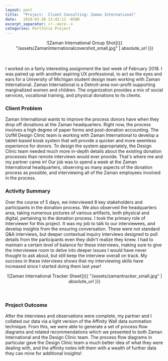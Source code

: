 ```yaml
---
layout: post
title:  "Project:  Client Consulting: Zaman International"
date:   2018-03-20 13:42:11 -0500
excerpt_separator: <!--more-->
categories: Portfolio Project
---
```



<div style="text-align:center" markdown="1">
![Zaman International Group Shot]({{ "/assets/ZamanInternationalcovershot_small.jpg" | absolute_url }})
</div>
<br>
<br>

I worked on a fairly interesting assignment the last week of February 2018.  I was paired up with another aspiring
UX professional, to act as the eyes and ears for a University of Michigan student design team working with Zaman International.  Zaman International is a Detroit-area non-profit supporting marginalized women and children.  The organization provides a mix of social services, vocational training, and physical donations to its clients.
<!--more--> 

### Client Problem
Zaman International wants to improve the process donors have when they drop off donations at the Zaman headquarters.  Right now, the process involves a high degree of paper forms and post-donation accounting.  The UofM Design Clinic team is working with Zaman International to develop a tablet-based kiosk system that will provide a quicker and more seemless experience for donors.  To design the system appropriately, the Design Clinic team needed much more in-depth details about the existing donation processes than remote interviews would ever provide.  That's where me and my partner came in!  Our job was to spend a week at the Zaman International headquarters, observing as many aspects of the donation process as possible, and interviewing all of the Zaman employees involved in the process.

### Activity Summary

Over the course of 5 days, we interviewed 8 key stakeholders and participants in the donation process.  We also observed the headquarters area, taking numerous pictures of various artifacts, both physical and digital, pertaining to the donation process. I took the primary role of Interviewer for this project.  It was my job to talk to our interviewees, and develop insights from the ensuring conversation.  These were not standard Q&A interviews, but deeper contextual inquiry interviews designed to pull details from the participants even they didn't realize they knew.  I had to maintain a certain level of balance for these interviews, making sure to give the interviewee room to delve into deeper issues I would have never thought to ask about, but still keep the interview overall on track.  My success in these interviews shows that my interviewing skills have increased since I started doing them last year!

<div style="text-align:center" markdown="1">
![Zaman International Tracker Sheet]({{ "/assets/zamantracker_small.jpg" | absolute_url }})
</div>
<br>
<br>

### Project Outcome
After the interviews and observations were complete, my partner and I collated our data via a light version of the Affinity Wall data summation technique.  From this, we were able to generate a set of process flow diagrams and related recommendations which we presented to both Zaman International and the Design Clinic team.  The process flow diagrams in particular gave the Design Clinic team a much better idea of what they were dealing with, and the affinity notes left them with a wealth of further data they can mine for additional insights!
